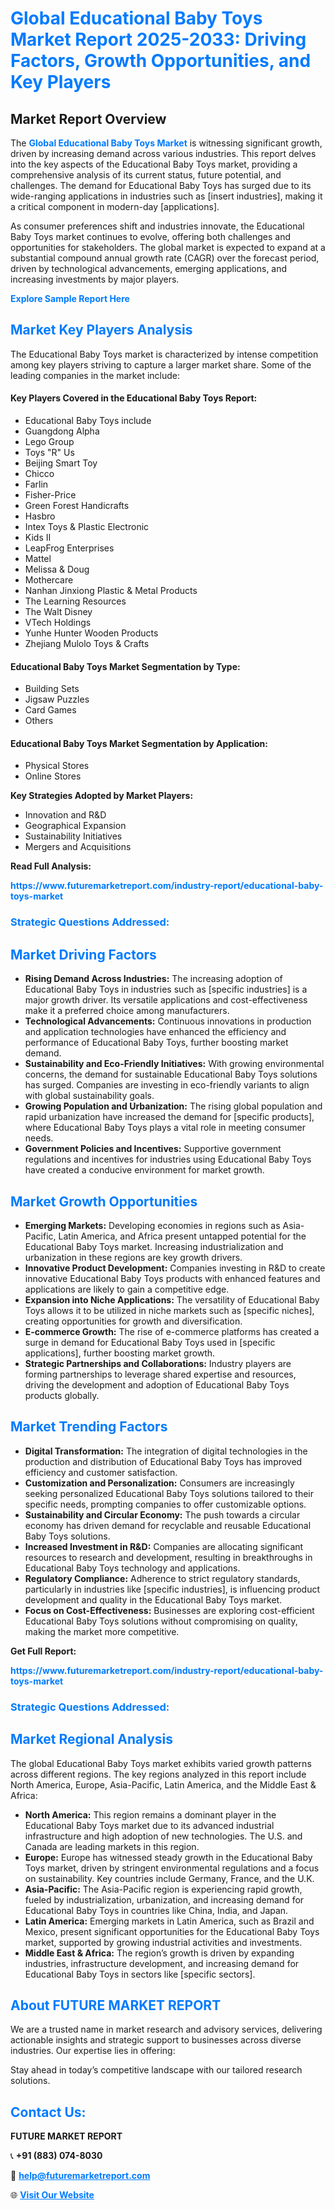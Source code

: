 <h1 style="color: #007BFF;">Global Educational Baby Toys Market Report 2025-2033: Driving Factors, Growth Opportunities, and Key Players</h1>

<section id="overview">
<h2>Market Report Overview</h2>
<p>The <a href="https://www.futuremarketreport.com/industry-report/educational-baby-toys-market" style="color: #007BFF; text-decoration: none;"><strong>Global Educational Baby Toys Market</strong></a> is witnessing significant growth, driven by increasing demand across various industries. This report delves into the key aspects of the Educational Baby Toys market, providing a comprehensive analysis of its current status, future potential, and challenges. The demand for Educational Baby Toys has surged due to its wide-ranging applications in industries such as [insert industries], making it a critical component in modern-day [applications].</p>
<p>As consumer preferences shift and industries innovate, the Educational Baby Toys market continues to evolve, offering both challenges and opportunities for stakeholders. The global market is expected to expand at a substantial compound annual growth rate (CAGR) over the forecast period, driven by technological advancements, emerging applications, and increasing investments by major players.</p>
</section>

<section id="overview">
<p><a href="https://www.futuremarketreport.com/request-sample/reportId=98555" style="color: #007BFF; text-decoration: none;"><strong>Explore Sample Report Here</strong></a></p>
</section>

<section id="key-players">
<h2 style="color: #007BFF;">Market Key Players Analysis</h2>
<p>The Educational Baby Toys market is characterized by intense competition among key players striving to capture a larger market share. Some of the leading companies in the market include:</p>
<h4>Key Players Covered in the Educational Baby Toys Report:</h4>
<ul><li>Educational Baby Toys include</li><li>Guangdong Alpha</li><li>Lego Group</li><li>Toys &quot;R&quot; Us</li><li>Beijing Smart Toy</li><li>Chicco</li><li>Farlin</li><li>Fisher-Price</li><li>Green Forest Handicrafts</li><li>Hasbro</li><li>Intex Toys &amp; Plastic Electronic</li><li>Kids II</li><li>LeapFrog Enterprises</li><li>Mattel</li><li>Melissa &amp; Doug</li><li>Mothercare</li><li>Nanhan Jinxiong Plastic &amp; Metal Products</li><li>The Learning Resources</li><li>The Walt Disney</li><li>VTech Holdings</li><li>Yunhe Hunter Wooden Products</li><li>Zhejiang Mulolo Toys &amp; Crafts</li></ul>
<h4>Educational Baby Toys Market Segmentation by Type:</h4>
<ul><li>Building Sets</li><li>Jigsaw Puzzles</li><li>Card Games</li><li>Others</li></ul>

<h4>Educational Baby Toys Market Segmentation by Application:</h4>
<ul><li>Physical Stores</li><li>Online Stores</li></ul>
<p><strong>Key Strategies Adopted by Market Players:</strong></p>
<ul>
<li>Innovation and R&D</li>
<li>Geographical Expansion</li>
<li>Sustainability Initiatives</li>
<li>Mergers and Acquisitions</li>
</ul>
</section>

<section>
<p><strong>Read Full Analysis: </strong></p><a href="https://www.futuremarketreport.com/industry-report/educational-baby-toys-market" style="color: #007BFF; text-decoration: none;"><strong>https://www.futuremarketreport.com/industry-report/educational-baby-toys-market</strong></a>
<h3 style="color: #007BFF;">Strategic Questions Addressed:</h3>
</section>

<section id="driving-factors">
<h2 style="color: #007BFF;">Market Driving Factors</h2>
<ul>
<li><strong>Rising Demand Across Industries:</strong> The increasing adoption of Educational Baby Toys in industries such as [specific industries] is a major growth driver. Its versatile applications and cost-effectiveness make it a preferred choice among manufacturers.</li>
<li><strong>Technological Advancements:</strong> Continuous innovations in production and application technologies have enhanced the efficiency and performance of Educational Baby Toys, further boosting market demand.</li>
<li><strong>Sustainability and Eco-Friendly Initiatives:</strong> With growing environmental concerns, the demand for sustainable Educational Baby Toys solutions has surged. Companies are investing in eco-friendly variants to align with global sustainability goals.</li>
<li><strong>Growing Population and Urbanization:</strong> The rising global population and rapid urbanization have increased the demand for [specific products], where Educational Baby Toys plays a vital role in meeting consumer needs.</li>
<li><strong>Government Policies and Incentives:</strong> Supportive government regulations and incentives for industries using Educational Baby Toys have created a conducive environment for market growth.</li>
</ul>
</section>

<section id="growth-opportunities">
<h2 style="color: #007BFF;">Market Growth Opportunities</h2>
<ul>
<li><strong>Emerging Markets:</strong> Developing economies in regions such as Asia-Pacific, Latin America, and Africa present untapped potential for the Educational Baby Toys market. Increasing industrialization and urbanization in these regions are key growth drivers.</li>
<li><strong>Innovative Product Development:</strong> Companies investing in R&D to create innovative Educational Baby Toys products with enhanced features and applications are likely to gain a competitive edge.</li>
<li><strong>Expansion into Niche Applications:</strong> The versatility of Educational Baby Toys allows it to be utilized in niche markets such as [specific niches], creating opportunities for growth and diversification.</li>
<li><strong>E-commerce Growth:</strong> The rise of e-commerce platforms has created a surge in demand for Educational Baby Toys used in [specific applications], further boosting market growth.</li>
<li><strong>Strategic Partnerships and Collaborations:</strong> Industry players are forming partnerships to leverage shared expertise and resources, driving the development and adoption of Educational Baby Toys products globally.</li>
</ul>
</section>

<section id="trending-factors">
<h2 style="color: #007BFF;">Market Trending Factors</h2>
<ul>
<li><strong>Digital Transformation:</strong> The integration of digital technologies in the production and distribution of Educational Baby Toys has improved efficiency and customer satisfaction.</li>
<li><strong>Customization and Personalization:</strong> Consumers are increasingly seeking personalized Educational Baby Toys solutions tailored to their specific needs, prompting companies to offer customizable options.</li>
<li><strong>Sustainability and Circular Economy:</strong> The push towards a circular economy has driven demand for recyclable and reusable Educational Baby Toys solutions.</li>
<li><strong>Increased Investment in R&D:</strong> Companies are allocating significant resources to research and development, resulting in breakthroughs in Educational Baby Toys technology and applications.</li>
<li><strong>Regulatory Compliance:</strong> Adherence to strict regulatory standards, particularly in industries like [specific industries], is influencing product development and quality in the Educational Baby Toys market.</li>
<li><strong>Focus on Cost-Effectiveness:</strong> Businesses are exploring cost-efficient Educational Baby Toys solutions without compromising on quality, making the market more competitive.</li>
</ul>
</section>

<section>
<p><strong>Get Full Report: </strong></p><a href="https://www.futuremarketreport.com/industry-report/educational-baby-toys-market" style="color: #007BFF; text-decoration: none;"><strong>https://www.futuremarketreport.com/industry-report/educational-baby-toys-market</strong></a>
<h3 style="color: #007BFF;">Strategic Questions Addressed:</h3>
</section>


<section id="regional-analysis">
<h2 style="color: #007BFF;">Market Regional Analysis</h2>
<p>The global Educational Baby Toys market exhibits varied growth patterns across different regions. The key regions analyzed in this report include North America, Europe, Asia-Pacific, Latin America, and the Middle East & Africa:</p>
<ul>
<li><strong>North America:</strong> This region remains a dominant player in the Educational Baby Toys market due to its advanced industrial infrastructure and high adoption of new technologies. The U.S. and Canada are leading markets in this region.</li>
<li><strong>Europe:</strong> Europe has witnessed steady growth in the Educational Baby Toys market, driven by stringent environmental regulations and a focus on sustainability. Key countries include Germany, France, and the U.K.</li>
<li><strong>Asia-Pacific:</strong> The Asia-Pacific region is experiencing rapid growth, fueled by industrialization, urbanization, and increasing demand for Educational Baby Toys in countries like China, India, and Japan.</li>
<li><strong>Latin America:</strong> Emerging markets in Latin America, such as Brazil and Mexico, present significant opportunities for the Educational Baby Toys market, supported by growing industrial activities and investments.</li>
<li><strong>Middle East & Africa:</strong> The region’s growth is driven by expanding industries, infrastructure development, and increasing demand for Educational Baby Toys in sectors like [specific sectors].</li>
</ul>
</section>

<footer>
<h2 style="color: #007BFF;">About FUTURE MARKET REPORT</h2>
<p>We are a trusted name in market research and advisory services, delivering actionable insights and strategic support to businesses across diverse industries. Our expertise lies in offering:</p>

<p>Stay ahead in today’s competitive landscape with our tailored research solutions.</p>

<h2 style="color: #007BFF;">Contact Us:</h2>
<p><strong>FUTURE MARKET REPORT</strong></p>
<p>📞 <strong>+91 (883) 074-8030</strong></p>
<p>📧 <strong><a href="mailto:help@futuremarketreport.com" style="color: #007BFF;">help@futuremarketreport.com</a></strong></p>
<p>🌐 <strong><a href="https://www.futuremarketreport.com/" style="color: #007BFF;">Visit Our Website</a></strong></p>
</footer>